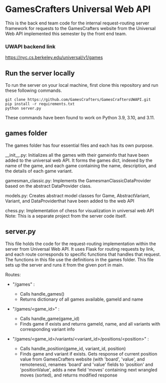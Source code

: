 # GamesCrafters Universal Web API

This is the back end team code for the internal request-routing server framework for requests to the GamesCrafters website from the Universal Web API implemented this semester by the front end team.

### UWAPI backend link
https://nyc.cs.berkeley.edu/universal/v1/games

## Run the server locally
To run the server on your local machine, first clone this repository and run these following commands.
```
git clone https://github.com/GamesCrafters/GamesCraftersUWAPI.git
pip install -r requirements.txt
python server.py
```
These commands have been found to work on Python 3.9, 3.10, and 3.11.

## games folder
The games folder has four essential files and each has its own purpose.

\_\_init__.py: Initializes all the games with their gameinfo that have been added to the universal web API. It forms the games dict, indexed by the name of the game, and each game containing the name, description, and the details of each game variant.

gamesman_classic.py: Implements the GamesmanClassicDataProvider based on the abstract DataProvider class. 

models.py: Creates abstract model classes for Game, AbstractVariant, Variant, and DataProviderthat have been added to the web API 

chess.py: Implementation of chess for visualization in universal web API
Note: This is a separate project from the server code itself. 

## server.py
This file holds the code for the request-routing implementation within the server from Universal Web API. It uses Flask for routing requests by link, and each route corresponds to specific functions that handles that request. The functions in this file use the definitions in the games folder.
This file sets up the server and runs it from the given port in main.

Routes:
- "/games" : 
    - Calls handle_games()
    - Returns dictionary of all games available, gameId and name

- "/games/<game_id>" : 

    - Calls handle_game(game_id)
    - Finds game if exists and returns gameId, name, and all variants with corresponding variant info 

- "/games/<game_id>/variants/<variant_id>/positions/\<position\>" : 

    - Calls handle_position(game_id, variant_id, position)
    - Finds game and variant if exists. Gets response of current position value from GamesCrafters website (with 'board', 'value', and remoteness), renames 'board' and 'value' fields to 'position' and 'positionValue', adds a new field 'moves' containing next wrangled moves (sorted), and returns modified response